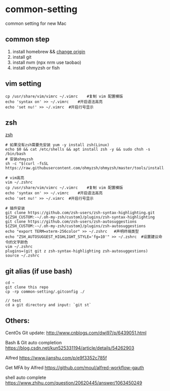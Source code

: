 # common-setting
common setting for new Mac

## common step
1. install homebrew && [change origin](https://blog.csdn.net/qq_33591200/article/details/82882562)
1. install git
1. install nvm (npx nrm use taobao)
1. install ohmyzsh or fish

## vim setting
```
cp /usr/share/vim/vimrc ~/.vimrc	#复制 vim 配置模版
echo 'syntax on' >> ~/.vimrc	#开启语法高亮
echo 'set nu!' >> ~/.vimrc	#开启行号显示
```

## zsh
[zsh](https://sspai.com/post/55176)
```
# 如果没有zsh需要先安装 yum -y install zsh(Linux)
echo $0 && cat /etc/shells && apt install zsh -y && sudo chsh -s /bin/bash
# 安装ohmyzsh
sh -c "$(curl -fsSL https://raw.githubusercontent.com/ohmyzsh/ohmyzsh/master/tools/install.sh)"

# vim高亮
vim ~/.zshrc
cp /usr/share/vim/vimrc ~/.vimrc	#复制 vim 配置模版
echo 'syntax on' >> ~/.vimrc	#开启语法高亮
echo 'set nu!' >> ~/.vimrc	#开启行号显示

# 插件安装
git clone https://github.com/zsh-users/zsh-syntax-highlighting.git ${ZSH_CUSTOM:-~/.oh-my-zsh/custom}/plugins/zsh-syntax-highlighting
git clone https://github.com/zsh-users/zsh-autosuggestions ${ZSH_CUSTOM:-~/.oh-my-zsh/custom}/plugins/zsh-autosuggestions
echo "export TERM=xterm-256color" >> ~/.zshrc	#声明终端类型
echo "ZSH_AUTOSUGGEST_HIGHLIGHT_STYLE='fg=10'" >> ~/.zshrc	#设置建议命令的文字颜色
vim ~/.zshrc
plugins=(git git z zsh-syntax-highlighting zsh-autosuggestions)
source ~/.zshrc
```

## git alias (if use bash)
```
cd ~
git clone this repo
cp -rp common-setting/.gitconfig ./

// test
cd a git directory and input: `git st`
```


## Others:
CentOs Git update:
http://www.cnblogs.com/dwj97/p/6439051.html

Bash & Git auto completion
https://blog.csdn.net/kun525331194/article/details/54262903

Alfred
https://www.jianshu.com/p/e9f3352c785f

Get MFA by Alfred
https://github.com/moul/alfred-workflow-gauth

shell auto complete
https://www.zhihu.com/question/20620445/answer/1063450249


